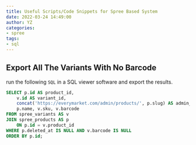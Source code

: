 ```yaml
---
title: Useful Scripts/Code Snippets for Spree Based System 
date: 2022-03-24 14:49:00
author: YZ
categories:
- spree
tags:
- sql
---
```


## Export All The Variants With No Barcode
run the following `SQL` in a SQL viewer software and export the results.

```SQL
SELECT p.id AS product_id, 
	v.id AS variant_id, 
    concat('https://everymarket.com/admin/products/', p.slug) AS admin_link,
    p.name, v.sku, v.barcode
FROM spree_variants AS v
JOIN spree_products AS p
	ON p.id = v.product_id
WHERE p.deleted_at IS NULL AND v.barcode IS NULL
ORDER BY p.id;
```

